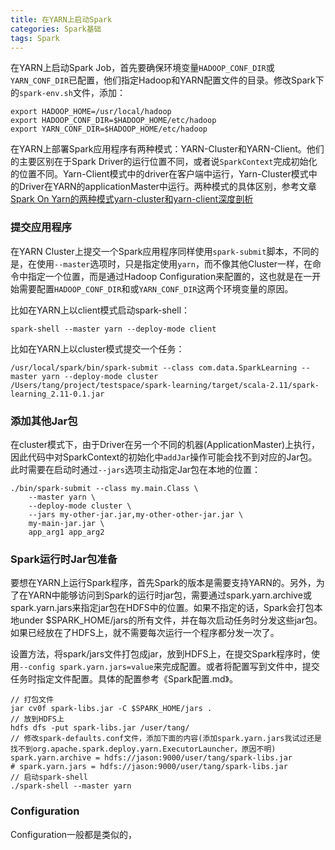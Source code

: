 ```yaml
---
title: 在YARN上启动Spark
categories: Spark基础
tags: Spark
---
```



在YARN上启动Spark Job，首先要确保环境变量`HADOOP_CONF_DIR`或`YARN_CONF_DIR`已配置，他们指定Hadoop和YARN配置文件的目录。修改Spark下的`spark-env.sh`文件，添加：

```
export HADOOP_HOME=/usr/local/hadoop
export HADOOP_CONF_DIR=$HADOOP_HOME/etc/hadoop
export YARN_CONF_DIR=$HADOOP_HOME/etc/hadoop
```

在YARN上部署Spark应用程序有两种模式：YARN-Cluster和YARN-Client。他们的主要区别在于Spark Driver的运行位置不同，或者说`SparkContext`完成初始化的位置不同。Yarn-Client模式中的driver在客户端中运行，Yarn-Cluster模式中的Driver在YARN的applicationMaster中运行。两种模式的具体区别，参考文章 [Spark On Yarn的两种模式yarn-cluster和yarn-client深度剖析](https://www.cnblogs.com/ITtangtang/p/7967386.html)

### 提交应用程序
在YARN Cluster上提交一个Spark应用程序同样使用`spark-submit`脚本，不同的是，在使用`--master`选项时，只是指定使用`yarn`，而不像其他Cluster一样，在命令中指定一个位置，而是通过Hadoop Configuration来配置的，这也就是在一开始需要配置`HADOOP_CONF_DIR`和或`YARN_CONF_DIR`这两个环境变量的原因。

比如在YARN上以client模式启动spark-shell：
```
spark-shell --master yarn --deploy-mode client
```
比如在YARN上以cluster模式提交一个任务：
```
/usr/local/spark/bin/spark-submit --class com.data.SparkLearning --master yarn --deploy-mode cluster  /Users/tang/project/testspace/spark-learning/target/scala-2.11/spark-learning_2.11-0.1.jar
```

### 添加其他Jar包

在cluster模式下，由于Driver在另一个不同的机器(ApplicationMaster)上执行，因此代码中对SparkContext的初始化中`addJar`操作可能会找不到对应的Jar包。此时需要在启动时通过`--jars`选项主动指定Jar包在本地的位置：

```
./bin/spark-submit --class my.main.Class \
    --master yarn \
    --deploy-mode cluster \
    --jars my-other-jar.jar,my-other-other-jar.jar \
    my-main-jar.jar \
    app_arg1 app_arg2
```

### Spark运行时Jar包准备

要想在YARN上运行Spark程序，首先Spark的版本是需要支持YARN的。另外，为了在YARN中能够访问到Spark的运行时jar包，需要通过spark.yarn.archive或spark.yarn.jars来指定jar包在HDFS中的位置。如果不指定的话，Spark会打包本地under $SPARK_HOME/jars的所有文件，并在每次启动任务时分发这些jar包。如果已经放在了HDFS上，就不需要每次运行一个程序都分发一次了。

设置方法，将spark/jars文件打包成jar，放到HDFS上，在提交Spark程序时，使用`--config spark.yarn.jars=value`来完成配置。或者将配置写到文件中，提交任务时指定文件配置。具体的配置参考《Spark配置.md》。

```
// 打包文件
jar cv0f spark-libs.jar -C $SPARK_HOME/jars .
// 放到HDFS上
hdfs dfs -put spark-libs.jar /user/tang/
// 修改spark-defaults.conf文件，添加下面的内容(添加spark.yarn.jars我试过还是找不到org.apache.spark.deploy.yarn.ExecutorLauncher，原因不明)
spark.yarn.archive = hdfs://jason:9000/user/tang/spark-libs.jar
# spark.yarn.jars = hdfs://jason:9000/user/tang/spark-libs.jar
// 启动spark-shell
./spark-shell --master yarn
```

### Configuration

Configuration一般都是类似的，
